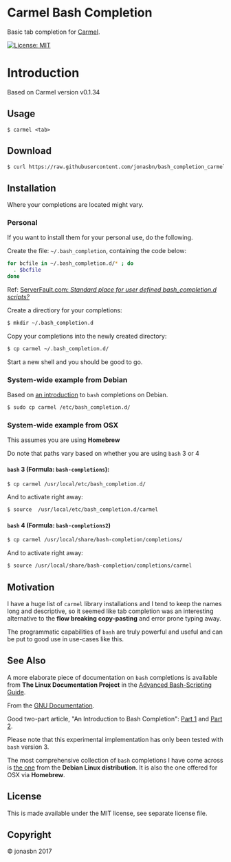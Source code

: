 # Carmel Bash Completion

Basic tab completion for [Carmel](https://github.com/miyagawa/Carmel).

[![License: MIT](https://img.shields.io/badge/License-MIT-yellow.svg)](https://opensource.org/licenses/MIT)

# Introduction

Based on Carmel version v0.1.34

## Usage

```
$ carmel <tab>
```

## Download

```bash
$ curl https://raw.githubusercontent.com/jonasbn/bash_completion_carmel/master/carmel > carmel
```

## Installation

Where your completions are located might vary.

### Personal

If you want to install them for your personal use, do the following.

Create the file: `~/.bash_completion`, containing the code below:

```bash
for bcfile in ~/.bash_completion.d/* ; do
  . $bcfile
done
```

Ref: [ServerFault.com: _Standard place for user defined bash_completion.d scripts?_](https://serverfault.com/questions/506612/standard-place-for-user-defined-bash-completion-d-scripts)

Create a directiory for your completions:

```bash
$ mkdir ~/.bash_completion.d
```

Copy your completions into the newly created directory:

```bash
$ cp carmel ~/.bash_completion.d/
```

Start a new shell and you should be good to go.

### System-wide example from Debian

Based on [an introduction](https://debian-administration.org/article/316/An_introduction_to_bash_completion_part_1) to `bash` completions on Debian.

```bash
$ sudo cp carmel /etc/bash_completion.d/
```

### System-wide example from OSX

This assumes you are using **Homebrew**

Do note that paths vary based on whether you are using `bash` 3 or 4

#### `bash` 3 (Formula: `bash-completions`):

```bash
$ cp carmel /usr/local/etc/bash_completion.d/
```

And to activate right away:

```bash
$ source  /usr/local/etc/bash_completion.d/carmel
```

#### `bash` 4 (Formula: `bash-completions2`)

```bash
$ cp carmel /usr/local/share/bash-completion/completions/
```

And to activate right away:

```bash
$ source /usr/local/share/bash-completion/completions/carmel
```

## Motivation

I have a huge list of `carmel` library installations and I tend to keep the names long and descriptive, so it seemed like tab completion was an interesting alternative to the __flow breaking copy-pasting__ and error prone typing away.

The programmatic capabilities of `bash` are truly powerful and useful and can be put to good use in use-cases like this.

## See Also

A more elaborate piece of documentation on `bash` completions is available from **The Linux Documentation Project** in the [Advanced Bash-Scripting Guide](http://tldp.org/LDP/abs/html/tabexpansion.html).

From the [GNU Documentation](https://www.gnu.org/software/bash/manual/html_node/Programmable-Completion.html).

Good two-part article, "An Introduction to Bash Completion": [Part 1](https://debian-administration.org/article/316/An_introduction_to_bash_completion_part_1) and [Part 2](https://debian-administration.org/article/317/An_introduction_to_bash_completion_part_2).

Please note that this experimental implementation has only been tested with `bash` version 3.

The most comprehensive collection of `bash` completions I have come across is [the one](https://github.com/scop/bash-completion) from the **Debian Linux distribution**. It is also the one offered for OSX via **Homebrew**.

## License

This is made available under the MIT license, see separate license file.

## Copyright

:copyright: jonasbn 2017

